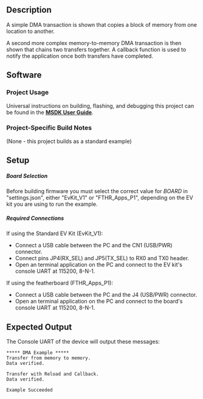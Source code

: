 ## Description

A simple DMA transaction is shown that copies a block of memory from one location to another.

A second more complex memory-to-memory DMA transaction is then shown that chains two transfers together.  A callback function is used to notify the application once both transfers have completed.


## Software

### Project Usage

Universal instructions on building, flashing, and debugging this project can be found in the **[MSDK User Guide](https://analog-devices-msdk.github.io/msdk/USERGUIDE/)**.

### Project-Specific Build Notes

(None - this project builds as a standard example)

## Setup

##### Board Selection
Before building firmware you must select the correct value for _BOARD_  in "settings.json", either "EvKit\_V1" or "FTHR\_Apps\_P1", depending on the EV kit you are using to run the example.

##### Required Connections
If using the Standard EV Kit (EvKit\_V1):
-   Connect a USB cable between the PC and the CN1 (USB/PWR) connector.
-   Connect pins JP4(RX_SEL) and JP5(TX_SEL) to RX0 and TX0  header.
-   Open an terminal application on the PC and connect to the EV kit's console UART at 115200, 8-N-1.

If using the featherboard (FTHR\_Apps\_P1):
-   Connect a USB cable between the PC and the J4 (USB/PWR) connector.
-   Open an terminal application on the PC and connect to the board's console UART at 115200, 8-N-1.

## Expected Output

The Console UART of the device will output these messages:

```
***** DMA Example *****
Transfer from memory to memory.
Data verified.

Transfer with Reload and Callback.
Data verified.

Example Succeeded
```


